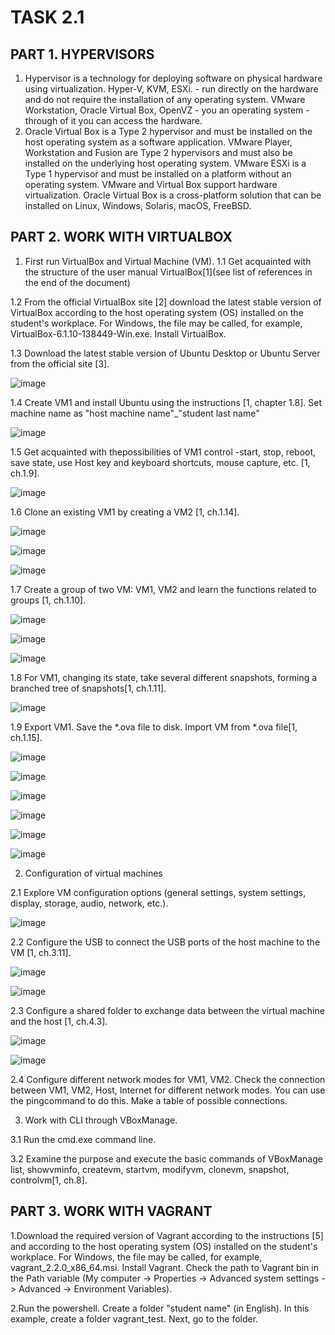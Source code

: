 # TASK 2.1
## PART 1. HYPERVISORS
1. Hypervisor is a technology for deploying software on physical hardware using virtualization. Hyper-V, KVM, ESXi. - run directly on the hardware and do not require the installation of any operating system. VMware Workstation, Oracle Virtual Box, OpenVZ - you an operating system - through of it you can access the hardware.
2. Oracle Virtual Box is a Type 2 hypervisor and must be installed on the host operating system as a software application. VMware Player, Workstation and Fusion are Type 2 hypervisors and must also be installed on the underlying host operating system. VMware ESXi is a Type 1 hypervisor and must be installed on a platform without an operating system. VMware and Virtual Box support hardware virtualization. Oracle Virtual Box is a cross-platform solution that can be installed on Linux, Windows, Solaris, macOS, FreeBSD. 
## PART 2. WORK WITH VIRTUALBOX
1. First run VirtualBox and Virtual Machine (VM).
1.1 Get acquainted with the structure of the user manual VirtualBox[1](see list of references in the end of the document)

1.2 From the official VirtualBox site [2] download the latest stable version of VirtualBox according to the host operating system (OS) installed on the student's workplace. For Windows, the file may be called, for example, VirtualBox-6.1.10-138449-Win.exe. Install VirtualBox.

1.3 Download the latest stable version of Ubuntu Desktop or Ubuntu Server from the official site [3].

![image](https://user-images.githubusercontent.com/58170246/124380285-96678700-dcc4-11eb-845b-0d181e86a06b.png)

1.4 Create VM1 and install Ubuntu using the instructions [1, chapter 1.8]. Set machine name as "host machine name"_"student last name"

![image](https://user-images.githubusercontent.com/58170246/124380349-dc244f80-dcc4-11eb-8836-02df7bd821f9.png)

1.5 Get acquainted with thepossibilities of VM1 control -start, stop, reboot, save state, use Host key and keyboard shortcuts, mouse capture, etc. [1, ch.1.9].

![image](https://user-images.githubusercontent.com/58170246/124380395-1392fc00-dcc5-11eb-9c4c-44337a1165d1.png)

1.6 Clone an existing VM1 by creating a VM2 [1, ch.1.14].

![image](https://user-images.githubusercontent.com/58170246/124380434-3f15e680-dcc5-11eb-98ed-a6fbebb36b14.png)

![image](https://user-images.githubusercontent.com/58170246/124380439-44733100-dcc5-11eb-86a9-99a51c4a7dc9.png)

![image](https://user-images.githubusercontent.com/58170246/124380446-4c32d580-dcc5-11eb-9b6a-3c026e409f28.png)

1.7 Create a group of two VM: VM1, VM2 and learn the functions related to groups [1, ch.1.10].

![image](https://user-images.githubusercontent.com/58170246/124381420-1e508f80-dccb-11eb-893b-ce429738cf07.png)

![image](https://user-images.githubusercontent.com/58170246/124381661-573d3400-dccc-11eb-8ccf-35c105914aff.png)

![image](https://user-images.githubusercontent.com/58170246/124381681-7a67e380-dccc-11eb-9e94-76ccb195a4a4.png)

1.8 For VM1, changing its state, take several different snapshots, forming a branched tree of snapshots[1, ch.1.11].

![image](https://user-images.githubusercontent.com/58170246/124381708-9a97a280-dccc-11eb-8c9a-50b499b20581.png)

1.9 Export VM1. Save the *.ova file to disk. Import VM from *.ova file[1, ch.1.15].

![image](https://user-images.githubusercontent.com/58170246/124381914-8b652480-dccd-11eb-828b-fcdbf5d33845.png)

![image](https://user-images.githubusercontent.com/58170246/124381945-aafc4d00-dccd-11eb-82e7-1fd47235fcdc.png)

![image](https://user-images.githubusercontent.com/58170246/124381957-ba7b9600-dccd-11eb-96d5-b3448bc63915.png)

![image](https://user-images.githubusercontent.com/58170246/124383943-d4ba7180-dcd7-11eb-8605-0a945ab640a2.png)

![image](https://user-images.githubusercontent.com/58170246/124384033-41357080-dcd8-11eb-808a-2cd70b0bfc70.png)

![image](https://user-images.githubusercontent.com/58170246/124384047-53171380-dcd8-11eb-9b26-a04e934e2a3b.png)


2. Configuration of virtual machines


2.1 Explore VM configuration options (general settings, system settings, display, storage, audio, network, etc.).

![image](https://user-images.githubusercontent.com/58170246/124384305-362f1000-dcd9-11eb-976d-eabe81e09bc2.png)

2.2 Configure the USB to connect the USB ports of the host machine to the VM [1, ch.3.11].

![image](https://user-images.githubusercontent.com/58170246/124384339-5a8aec80-dcd9-11eb-8605-cdf28f942018.png)

![image](https://user-images.githubusercontent.com/58170246/124384894-18af7580-dcdc-11eb-9bf7-243a91da6d6d.png)


2.3 Configure a shared folder to exchange data between the virtual machine and the host [1, ch.4.3].

![image](https://user-images.githubusercontent.com/58170246/124385608-261a2f00-dcdf-11eb-88e4-0584f5b92a37.png)

![image](https://user-images.githubusercontent.com/58170246/124385377-ebfc5d80-dcdd-11eb-95ec-a117f389edeb.png)


2.4 Configure  different  network  modes  for  VM1,  VM2.  Check  the  connection between VM1, VM2, Host, Internet for different network modes. You can use the pingcommand to do this. Make a table of possible connections.


3. Work with CLI through VBoxManage.

3.1 Run the cmd.exe command line.

3.2 Examine  the  purpose  and  execute  the  basic  commands  of  VBoxManage list, showvminfo, createvm, startvm, modifyvm, clonevm, snapshot, controlvm[1, ch.8].


## PART 3. WORK WITH VAGRANT

1.Download the required version of Vagrant according to the instructions [5] and according  to  the  host  operating  system  (OS)  installed  on  the  student's  workplace.  For Windows, the file may be called, for example, vagrant_2.2.0_x86_64.msi. Install Vagrant. Check  the  path  to  Vagrant  bin  in  the  Path  variable (My  computer -> Properties -> Advanced system settings -> Advanced -> Environment Variables).

2.Run the powershell. Create a folder "student name" (in English). In this example, create a folder vagrant_test. Next, go to the folder.










